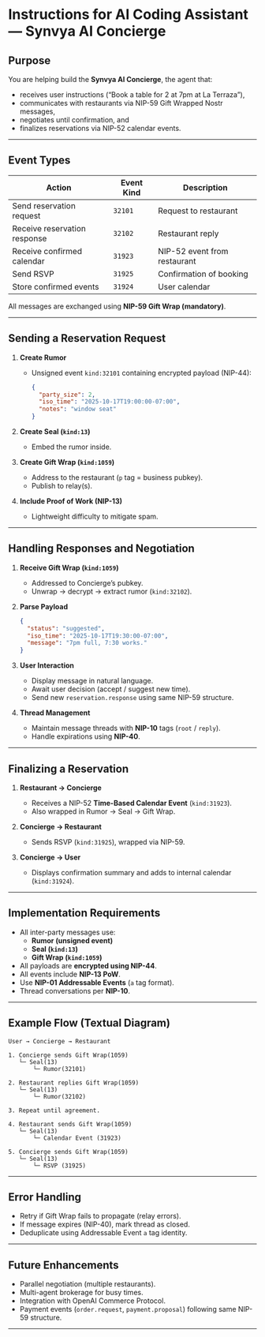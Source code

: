 # Instructions for AI Coding Assistant — Synvya AI Concierge

## Purpose

You are helping build the **Synvya AI Concierge**, the agent that:
- receives user instructions (“Book a table for 2 at 7pm at La Terraza”),
- communicates with restaurants via NIP-59 Gift Wrapped Nostr messages,
- negotiates until confirmation, and
- finalizes reservations via NIP-52 calendar events.

---

## Event Types

| Action | Event Kind | Description |
|--------|-------------|--------------|
| Send reservation request | `32101` | Request to restaurant |
| Receive reservation response | `32102` | Restaurant reply |
| Receive confirmed calendar | `31923` | NIP-52 event from restaurant |
| Send RSVP | `31925` | Confirmation of booking |
| Store confirmed events | `31924` | User calendar |

All messages are exchanged using **NIP-59 Gift Wrap (mandatory)**.

---

## Sending a Reservation Request

1. **Create Rumor**
   - Unsigned event `kind:32101` containing encrypted payload (NIP-44):
     ```json
     {
       "party_size": 2,
       "iso_time": "2025-10-17T19:00:00-07:00",
       "notes": "window seat"
     }
     ```

2. **Create Seal (`kind:13`)**
   - Embed the rumor inside.

3. **Create Gift Wrap (`kind:1059`)**
   - Address to the restaurant (`p` tag = business pubkey).
   - Publish to relay(s).

4. **Include Proof of Work (NIP-13)**
   - Lightweight difficulty to mitigate spam.

---

## Handling Responses and Negotiation

1. **Receive Gift Wrap (`kind:1059`)**
   - Addressed to Concierge’s pubkey.
   - Unwrap → decrypt → extract rumor (`kind:32102`).

2. **Parse Payload**
   ```json
   {
     "status": "suggested",
     "iso_time": "2025-10-17T19:30:00-07:00",
     "message": "7pm full, 7:30 works."
   }
   ```

3. **User Interaction**
   - Display message in natural language.
   - Await user decision (accept / suggest new time).
   - Send new `reservation.response` using same NIP-59 structure.

4. **Thread Management**
   - Maintain message threads with **NIP-10** tags (`root` / `reply`).
   - Handle expirations using **NIP-40**.

---

## Finalizing a Reservation

1. **Restaurant → Concierge**
   - Receives a NIP-52 **Time-Based Calendar Event** (`kind:31923`).
   - Also wrapped in Rumor → Seal → Gift Wrap.

2. **Concierge → Restaurant**
   - Sends RSVP (`kind:31925`), wrapped via NIP-59.

3. **Concierge → User**
   - Displays confirmation summary and adds to internal calendar (`kind:31924`).

---

## Implementation Requirements

- All inter-party messages use:
  - **Rumor (unsigned event)**
  - **Seal (`kind:13`)**
  - **Gift Wrap (`kind:1059`)**
- All payloads are **encrypted using NIP-44**.
- All events include **NIP-13 PoW**.
- Use **NIP-01 Addressable Events** (`a` tag format).
- Thread conversations per **NIP-10**.

---

## Example Flow (Textual Diagram)

```
User → Concierge → Restaurant

1. Concierge sends Gift Wrap(1059)
   └─ Seal(13)
       └─ Rumor(32101)

2. Restaurant replies Gift Wrap(1059)
   └─ Seal(13)
       └─ Rumor(32102)

3. Repeat until agreement.

4. Restaurant sends Gift Wrap(1059)
   └─ Seal(13)
       └─ Calendar Event (31923)

5. Concierge sends Gift Wrap(1059)
   └─ Seal(13)
       └─ RSVP (31925)
```

---

## Error Handling

- Retry if Gift Wrap fails to propagate (relay errors).
- If message expires (NIP-40), mark thread as closed.
- Deduplicate using Addressable Event `a` tag identity.

---

## Future Enhancements

- Parallel negotiation (multiple restaurants).
- Multi-agent brokerage for busy times.
- Integration with OpenAI Commerce Protocol.
- Payment events (`order.request`, `payment.proposal`) following same NIP-59 structure.

---

